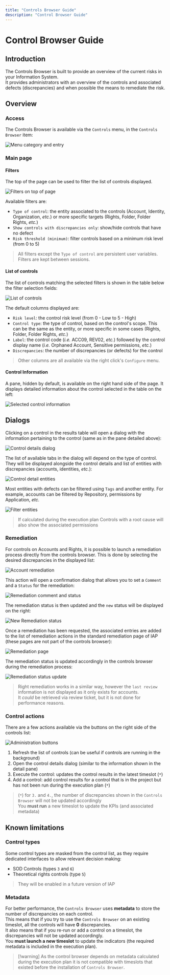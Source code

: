 ```yaml
---
title: "Controls Browser Guide"
description: "Control Browser Guide"
---
```


# Control Browser Guide

## Introduction

The Controls Browser is built to provide an overview of the current risks in your Information System.  
It provides administrators with an overview of the controls and associated defects (discrepancies) and when possible the means to remediate the risk.  

## Overview

### Access

The Controls Browser is available via the `Controls` menu, in the `Controls Browser` item:

![Menu category and entry](./media/bwcb_menu_entry.png "Controls Browser menu entry")

### Main page

#### Filters

The top of the page can be used to filter the list of controls displayed.  

![Filters on top of page](./media/bwcb_home_filters.png "Filters on top of page")

Available filters are:  

- `Type of control`: the entity associated to the controls (Account, Identity, Organization, _etc._) or more specific targets (Rights, Folder, Folder Rights, _etc._)
- `Show controls with discrepancies only`: show/hide controls that have no defect
- `Risk threshold (minimum)`: filter controls based on a minimum risk level (from 0 to 5)

> All filters except the `Type of control` are persistent user variables. Filters are kept between sessions.  

#### List of controls

The list of controls matching the selected filters is shown in the table below the filter selection fields:  

![List of controls](./media/bwcb_home_results.png "List of controls")

The default columns displayed are:  

- `Risk level`: the control risk level (from 0 - Low to 5 - High)
- `Control type`: the type of control, based on the control's scope. This can be the same as the entity, or more specific in some cases (Rights, Folder, Folder Rights, _etc._)
- `Label`: the control code (_i.e._ ACC09, REV02, _etc._) followed by the control display name (_i.e._ Orphaned Account, Sensitive permissions, _etc._)
- `Discrepancies`: the number of discrepancies (or defects) for the control

> Other columns are all available via the right click's `Configure` menu.  

#### Control Information

A pane, hidden by default, is available on the right hand side of the page. It displays detailed information about the control selected in the table on the left:  

![Selected control information](./media/bwcb_dock.png "Selected control information")

## Dialogs

Clicking on a control in the results table will open a dialog with the information pertaining to the control (same as in the pane detailed above):  

![Control details dialog](./media/bwcb_dialog.png "Control details dialog")

The list of available tabs in the dialog will depend on the type of control. They will be displayed alongside the control details and list of entities with discrepancies (accounts, identities, _etc._):  

![Control detail entities](./media/bwcb_dialog_details.png "Control detail entities")  

Most entities with defects can be filtered using `Tags` and another entity. For example, accounts can be filtered by Repository, permissions by Application, _etc._  

![Filter entities](./media/bwcb_dialog_filters.png "Filter entities")

> If calculated during the execution plan Controls with a root cause will also show the associated permissions

### Remediation

For controls on Accounts and Rights, it is possible to launch a remediation process directly from the controls browser. This is done by selecting the desired discrepancies in the displayed list:  

![Account remediation](./media/bwcb_remediations_select.png "Account remediation")

This action will open a confirmation dialog that allows you to set a `Comment` and a `Status` for the remediation:  

![Remediation comment and status](./media/bwcb_remediations_dialog.png)  

The remediation status is then updated and the `new` status will be displayed on the right:  

![New Remediation status](./media/bwcb_new_remediation_status.png "New remediation status shown in the accounts list")

Once a remediation has been requested, the associated entries are added to the list of remediation actions in the standard remediation page of IAP (these pages are not part of the controls browser):  

![Remediation page](./media/remediations_added_from_bwcb.png "Remediation page")

The remediation status is updated accordingly in the controls browser during the remediation process:  

![Remediation status update](./media/bwcb_remediations_progress.png "Remediation status update")

> Right remediation works in a similar way, however the `last review` information is not displayed as it only exists for accounts.  
> It _could_ be retrieved via review ticket, but it is not done for performance reasons.  

### Control actions

There are a few actions available via the buttons on the right side of the controls list:  

![Administration buttons](./media/bwcb_admin_buttons.png "Administration buttons")

1. Refresh the list of controls (can be useful if controls are running in the background)
2. Open the control details dialog (similar to the information shown in the detail pane)
3. Execute the control: updates the control results in the latest timeslot (`*`)
4. Add a control: add control results for a control that is in the project but has not been run during the execution plan (`*`)

> (`*`) for `3.` and `4.`, the number of discrepancies shown in the `Controls Browser` will not be updated accordingly  
> You **must run** a new timeslot to update the KPIs (and associated metadata)

## Known limitations

### Control types

Some control types are masked from the control list, as they require dedicated interfaces to allow relevant decision making:  

- SOD Controls (types `3` and `6`)
- Theoretical rights controls (type `5`)

> They will be enabled in a future version of IAP

### Metadata

For better performance, the `Controls Browser` uses **metadata** to store the number of discrepancies on each control.  
This means that if you try to use the `Controls Browser` on an existing timeslot, all the controls will have **0** discrepancies.  
It also means that if you re-run or add a control on a timeslot, the discrepancies will not be updated accordingly.  
You **must launch a new timeslot** to update the indicators (the required metadata is included in the execution plan).  

> [!warning] As the control browser depends on metadata calculated during the execution plan it is not compatible with timeslots that existed before the installation of `Controls Browser`.  
